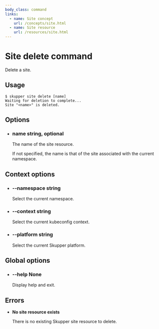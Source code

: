 ```yaml
---
body_class: command
links:
  - name: Site concept
    url: /concepts/site.html
  - name: Site resource
    url: /resources/site.html
---
```


# Site delete command

<section>

Delete a site.

</section>

<section>

## Usage

~~~ shell
$ skupper site delete [name]
Waiting for deletion to complete...
Site "<name>" is deleted.
~~~

</section>

<section>

## Options

- <h3 id="name">name <span class="argument-info">string, optional</span></h3>

  The name of the site resource.
  
  If not specified, the name is that of the site
  associated with the current namespace.

</section>

<section>

## Context options

- <h3 id="namespace">--namespace <span class="argument-info">string</span></h3>

  Select the current namespace.

- <h3 id="context">--context <span class="argument-info">string</span></h3>

  Select the current kubeconfig context.

- <h3 id="platform">--platform <span class="argument-info">string</span></h3>

  Select the current Skupper platform.

</section>

<section>

## Global options

- <h3 id="help">--help <span class="argument-info">None</span></h3>

  Display help and exit.

</section>

<section>

## Errors

- **No site resource exists**

  There is no existing Skupper site resource to delete.

</section>
